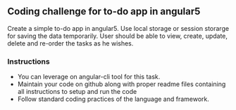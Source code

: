 ## Coding challenge for to-do app in angular5
Create a simple to-do app in angular5. Use local storage or session storarge for saving the data temporarily. User should be able to view, create, update, delete and re-order the tasks as he wishes. 

### Instructions
* You can leverage on angular-cli tool for this task.
* Maintain your code on github along with proper readme files containing all instructions to setup and run the code
* Follow standard coding practices of the language and framework.
